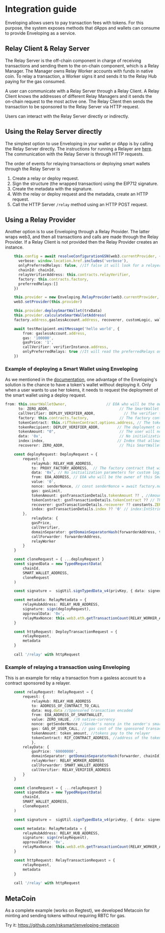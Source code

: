 # Integration guide

Enveloping allows users to pay transaction fees with tokens. For this purpose, the system exposes methods that dApps and wallets can consume to provide Enveloping as a service.

## Relay Client & Relay Server

The Relay Server is the off-chain component in charge of receiving transactions and sending them to the on-chain component, which is a Relay Manager. The Manager owns Relay Worker accounts with funds in native coin. To relay a transaction, a Worker signs it and sends it to the Relay Hub paying for the gas consumed.

A user can communicate with a Relay Server through a Relay Client. A Relay Client knows the addresses of different Relay Managers and it sends the on-chain request to the most active one. The Relay Client then sends the transaction to be sponsored to the Relay Server via HTTP request.

Users can interact with the Relay Server directly or indirectly.

## Using the Relay Server directly

The simplest option to use Enveloping in your wallet or dApp is by calling the Relay Server directly. The instructions for running a Relayer are [here](docs/launching_enveloping.md). The communication with the Relay Server is through HTTP requests.

The order of events for relaying transactions or deploying smart wallets through the Relay Server is
1. Create a relay or deploy request.
2. Sign the structure (the wrapped transaction) using the EIP712 signature.
3. Create the metadata with the signature.
4. With the relay or deploy request and the metadata, create an HTTP request.
5. Call the HTTP Server `/relay` method using an HTTP POST request.

## Using a Relay Provider

Another option is to use Enveloping through a Relay Provider. The latter wraps web3, and then all transactions and calls are made through the Relay Provider. If a Relay Client is not provided then the Relay Provider creates an instance.

```typescript
    this.config = await resolveConfigurationGSN(web3.currentProvider, {
      verbose: window.location.href.includes('verbose'),
      onlyPreferredRelays: false, //If false it will look for a relayer, if true it reads preferred Relays
      chainId: chainId,
      relayVerifierAddress: this.contracts.relayVerifier,
      factory: this.contracts.factory,
      preferredRelays:[]
    })

    this.provider = new Enveloping.RelayProvider(web3.currentProvider, this.config)
    web3.setProvider(this.provider)

    this.provider.deploySmartWallet(trxData)
    this.provider.calculateSmartWalletAddress(
    factory.address,gaslessAccount.address, recoverer, customLogic, walletIndex, bytecodeHash)

    await testRecipient.emitMessage('hello world', {
        from: gaslessAccount.address,
        gas: '100000',
        gasPrice: '1',
        callVerifier: verifierInstance.address,
        onlyPreferredRelays: true //It will read the preferredRelays on the config.
    })
```
### Example of deploying a Smart Wallet using Enveloping

As we mentioned in the [documentation](), one advantage of the Enveloping's solution is the chance to have a token's wallet without deploying it. Only when a user wants to use her tokens, it needs to request the deployment of the smart wallet using a deploy request.


```typescript
from: this.smartWalletOwner,                  // EOA who will be the owner of this SmartWallet
      to: ZERO_ADDR,                                // The SmartWallet will not have custom logic
      callVerifier: DEPLOY_VERIFIER_ADDR,             // The verifier that will verify the transaction
      factory: this.contracts.factory,              // The factory contract that will create the SmartWallet proxy
      tokenContract: this.rifTokenContract.options.address, // The token the user will use to pay for the SmartWallet deploy 
      tokenRecipient: DEPLOY_VERIFIER_ADDR,        // The deployment cost will be paid in tokens to this paymaster
      tokenAmount: "0",                             // The user will no pay RIF tokens for the deployment
      data: '0x',                                   // No initialization params for custom logic
      index:index,                                 // Index that allows the user to create multiple SmartWallets
      recoverer: ZERO_ADDR,                         // This SmartWallet instance will not hace recovery support,

    const deployRequest: DeployRequest = {
        request: {
            relayHub: RELAY_HUB_ADDRESS,
            to: PROXY_FACTORY_ADDRESS,  // The factory contract that will create the SmartWallet proxy
            data: '0x', // No initialization parameters for custom logic
            from: EOA_ADDRESS, // EOA who will be the owner of this SmartWallet
            value: '0',
            nonce: senderNonce, // const senderNonce = await factory.nonce(from)
            gas: gasLimit,
            tokenAmount: gsnTransactionDetails.tokenAmount ?? , //Amount of tokens paid for the deployment, can be 0 if the deploy is subsidized
            tokenContract: gsnTransactionDetails.tokenContract ?? // The token the user will use to pay for the SmartWallet deploy 
            recoverer: gsnTransactionDetails.recoverer ?? constants.ZERO_ADDRESS, //Optional recoverer account/contract, can be address(0)
            index: gsnTransactionDetails.index ?? '0' // index:IntString => Numeric value used to generate several SW instances using the same paramaters defined above
        },
            relayData: {
            gasPrice,
            callVerifier,
            domainSeparator: getDomainSeparatorHash(forwarderAddress, this.accountManager.chainId),
            callForwarder: forwarderAddress,
            relayWorker
        }
    }

    const cloneRequest = { ...deployRequest }
    const signedData = new TypedRequestData(
        chainId,
        SMART_WALLET_ADDRESS,
        cloneRequest
    )

    const signature =  sigUtil.signTypedData_v4(privKey, { data: signedData })

    const metadata: RelayMetadata = {
        relayHubAddress: RELAY_HUB_ADDRESS,
        signature: sign(deployRequest),
        approvalData: '0x',
        relayMaxNonce: this.web3.eth.getTransactionCount(RELAY_WORKER_ADDRESS, defaultBlock) + (0 || 3)
    }

    const httpRequest: DeployTransactionRequest = {
        relayRequest,
        metadata
    }
    ​
    call '/relay' with httpRequest
```

### Example of relaying a transaction using Enveloping

This is an example for relay a transaction from a gasless account to a contract sponsored by a relayer.

```typescript
    const relayRequest: RelayRequest = {
        request: {
            relayHub: RELAY_HUB_ADDRESS
            to: ADDRESS_OF_CONTRACT_TO_CALL 
            data: msg.data //Sponsored transaction encoded
            from: EOA_ADDRESS_OF_SMARTWALLET,
            value: ZERO_VALUE, //0 native-currency
            nonce: getSenderNonce //Sender's nonce in the sender's smart wallet.
            gas: GAS_OF_USER_CALL, // gas cost of the sponsored transaction
            tokenAmount: token_amount, //tokens pay to the relayer
            tokenContract: RIF_CONTRACT_ADDRESS, //address of the token's contract
            },
        relayData: {
            gasPrice: '60000000',
            domainSeparator: getDomainSeparatorHash(forwarder, chainId)
            relayWorker: RELAY_WORKER_ADDRESS
            callForwarder: SMART_WALLET_ADDRESS
            callVerifier: RELAY_VERIFIER_ADDRESS
        }
    }

    const cloneRequest = { ...relayRequest }
    const signedData = new TypedRequestData(
        chainId,
        SMART_WALLET_ADDRESS,
        cloneRequest
    )

    const signature =  sigUtil.signTypedData_v4(privKey, { data: signedData })

    const metadata: RelayMetadata = {
        relayHubAddress: RELAY_HUB_ADDRESS,
        signature: sign(relayRequest),
        approvalData: '0x',
        relayMaxNonce: this.web3.eth.getTransactionCount(RELAY_WORKER_ADDRESS, defaultBlock) + (0 || 3)
    }

    const httpRequest: RelayTransactionRequest = {
        relayRequest,
        metadata
    }
    ​
    call '/relay' with httpRequest
```

## MetaCoin

As a complete example (works on Regtest), we developed Metacoin for minting and sending tokens without requiring RBTC for gas.

Try it: https://github.com/rsksmart/enveloping-metacoin
